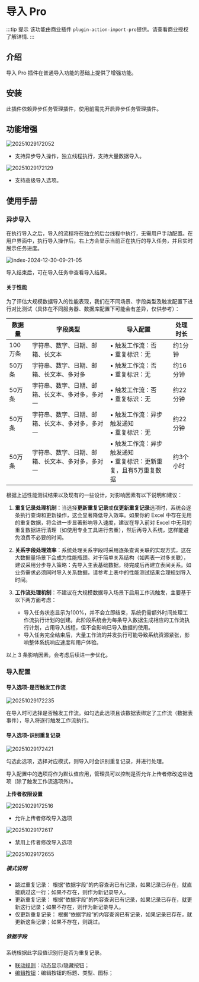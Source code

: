 # 导入 Pro

:::tip 提示
该功能由商业插件 `plugin-action-import-pro`提供。请查看商业授权了解详情.
:::

## 介绍

导入 Pro 插件在普通导入功能的基础上提供了增强功能。

## 安装

此插件依赖异步任务管理插件，使用前需先开启异步任务管理插件。

## 功能增强

![20251029172052](https://static-docs.nocobase.com/20251029172052.png)



- 支持异步导入操作，独立线程执行，支持大量数据导入。

![20251029172129](https://static-docs.nocobase.com/20251029172129.png)

- 支持高级导入选项。


## 使用手册

### 异步导入

在执行导入之后，导入的流程将在独立的后台线程中执行，无需用户手动配置。在用户界面中，执行导入操作后，右上方会显示当前正在执行的导入任务，并且实时展示任务进度。

![index-2024-12-30-09-21-05](https://static-docs.nocobase.com/index-2024-12-30-09-21-05.png)

导入结束后，可在导入任务中查看导入结果。

#### 关于性能

为了评估大规模数据导入的性能表现，我们在不同场景、字段类型及触发配置下进行对比测试（具体在不同服务器、数据库配置下可能会有差异，仅供参考）：

| 数据量 | 字段类型 | 导入配置 | 处理时长 |
|------|---------|---------|---------|
| 100万条 | 字符串、数字、日期、邮箱、长文本 | • 触发工作流：否<br>• 重复标识：无 | 约1分钟 |
| 50万条 | 字符串、数字、日期、邮箱、长文本、多对多 | • 触发工作流：否<br>• 重复标识：无 | 约16分钟|
| 50万条 | 字符串、数字、日期、邮箱、长文本、多对多，多对一 | • 触发工作流：否<br>• 重复标识：无 | 约22分钟 |
| 50万条 | 字符串、数字、日期、邮箱、长文本、多对多，多对一 | • 触发工作流：异步触发通知<br>• 重复标识：无 | 约22分钟 |
| 50万条 | 字符串、数字、日期、邮箱、长文本、多对多，多对一 | • 触发工作流：异步触发通知<br>• 重复标识：更新重复，且有5万重复数据 | 约3个小时 |

根据上述性能测试结果以及现有的一些设计，对影响因素有以下说明和建议：

1. **重复记录处理机制**：当选择**更新重复记录**或**仅更新重复记录**选项时，系统会逐条执行查询和更新操作，这会显著降低导入效率。如果你的 Excel 中存在无用的重复数据，将会进一步显著影响导入速度，建议在导入前对 Excel 中无用的重复数据进行清理（如使用专业工具进行去重），然后再导入系统，这样能避免浪费不必要的时间。

2. **关系字段处理效率**：系统处理关系字段时采用逐条查询关联的实现方式，这在大数据量场景下会成为性能瓶颈。对于简单关系结构（如两表一对多关联），建议采用分步导入策略：先导入主表基础数据，待完成后再建立表间关系。如业务需求必须同时导入关系数据，请参考上表中的性能测试结果合理规划导入时间。

3. **工作流处理机制**：不建议在大规模数据导入场景下启用工作流触发，主要基于以下两方面考虑：
   - 导入任务状态显示为100%，并不会立即结束，系统仍需额外时间处理工作流执行计划的创建。此阶段系统会为每条导入数据生成相应的工作流执行计划，占用导入线程，但不会影响已导入数据的使用。
   - 导入任务完全结束后，大量工作流的并发执行可能导致系统资源紧张，影响整体系统响应速度和用户体验。

以上 3 条影响因素，会考虑后续进一步优化。

### 导入配置

#### 导入选项-是否触发工作流

![20251029172235](https://static-docs.nocobase.com/20251029172235.png)

在导入时可选择是否触发工作流。如勾选此选项且该数据表绑定了工作流（数据表事件），导入将逐行触发工作流执行。

#### 导入选项-识别重复记录

![20251029172421](https://static-docs.nocobase.com/20251029172421.png)

勾选此选项，选择对应模式，则导入时会识别重复记录，并进行处理。

导入配置中的选项将作为默认值应用，管理员可以控制是否允许上传者修改这些选项（除了触发工作流选项外）。

**上传者权限设置**

![20251029172516](https://static-docs.nocobase.com/20251029172516.png)


- 允许上传者修改导入选项

![20251029172617](https://static-docs.nocobase.com/20251029172617.png)

- 禁用上传者修改导入选项

![20251029172655](https://static-docs.nocobase.com/20251029172655.png)

##### 模式说明

- 跳过重复记录： 根据“依据字段”的内容查询已有记录，如果记录已存在，就直接跳过这一行；如果不存在，则作为新记录导入。
- 更新重复记录： 根据“依据字段”的内容查询已有记录，如果记录已存在，就更新这行记录；如果不存在，则作为新记录导入。
- 仅更新重复记录： 根据“依据字段”的内容查询已有记录，如果记录已存在，就更新这条记录；如果不存在，则跳过。

##### 依据字段

系统根据此字段值识别行是否为重复记录。


- [联动规则](/interface-builder/actions/action-settings/linkage-rule)：动态显示/隐藏按钮；
- [编辑按钮](/interface-builder/actions/action-settings/edit-button)：编辑按钮的标题、类型、图标；

